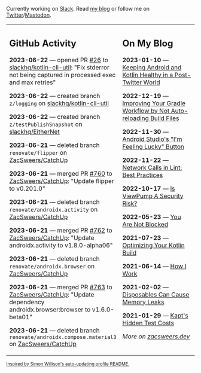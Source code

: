 Currently working on [Slack](https://slack.com/). Read [my blog](https://zacsweers.dev/) or follow me on [Twitter](https://twitter.com/ZacSweers)/[Mastodon](https://hachyderm.io/@ZacSweers).

<table><tr><td valign="top" width="60%">

## GitHub Activity
<!-- githubActivity starts -->
**2023-06-22** — opened PR [#26](https://github.com/slackhq/kotlin-cli-util/pull/26) to [slackhq/kotlin-cli-util](https://github.com/slackhq/kotlin-cli-util): "Fix stderror not being captured in processed exec and max retries"

**2023-06-22** — created branch `z/logging` on [slackhq/kotlin-cli-util](https://github.com/slackhq/kotlin-cli-util)

**2023-06-22** — created branch `z/testPublishSnapshot` on [slackhq/EitherNet](https://github.com/slackhq/EitherNet)

**2023-06-21** — deleted branch `renovate/flipper` on [ZacSweers/CatchUp](https://github.com/ZacSweers/CatchUp)

**2023-06-21** — merged PR [#760](https://github.com/ZacSweers/CatchUp/pull/760) to [ZacSweers/CatchUp](https://github.com/ZacSweers/CatchUp): "Update flipper to v0.201.0"

**2023-06-21** — deleted branch `renovate/androidx.activity` on [ZacSweers/CatchUp](https://github.com/ZacSweers/CatchUp)

**2023-06-21** — merged PR [#762](https://github.com/ZacSweers/CatchUp/pull/762) to [ZacSweers/CatchUp](https://github.com/ZacSweers/CatchUp): "Update androidx.activity to v1.8.0-alpha06"

**2023-06-21** — deleted branch `renovate/androidx.browser` on [ZacSweers/CatchUp](https://github.com/ZacSweers/CatchUp)

**2023-06-21** — merged PR [#763](https://github.com/ZacSweers/CatchUp/pull/763) to [ZacSweers/CatchUp](https://github.com/ZacSweers/CatchUp): "Update dependency androidx.browser:browser to v1.6.0-beta01"

**2023-06-21** — deleted branch `renovate/androidx.compose.material3` on [ZacSweers/CatchUp](https://github.com/ZacSweers/CatchUp)
<!-- githubActivity ends -->
</td><td valign="top" width="40%">

## On My Blog
<!-- blog starts -->
**2023-01-10** — [Keeping Android and Kotlin Healthy in a Post-Twitter World](https://www.zacsweers.dev/keeping-android-healthy/)

**2022-12-19** — [Improving Your Gradle Workflow by Not Auto-reloading Build Files](https://www.zacsweers.dev/improving-your-workflow-by-not-auto-reloading-build-files/)

**2022-11-30** — [Android Studio's "I'm Feeling Lucky" Button](https://www.zacsweers.dev/android-studios-im-feeling-lucky-button/)

**2022-11-22** — [Network Calls in Lint: Best Practices](https://www.zacsweers.dev/network-calls-in-lint-best-practices/)

**2022-10-17** — [Is ViewPump A Security Risk?](https://www.zacsweers.dev/is-viewpump-a-security-risk/)

**2022-05-23** — [You Are Not Blocked](https://www.zacsweers.dev/you-are-not-blocked/)

**2021-07-23** — [Optimizing Your Kotlin Build](https://www.zacsweers.dev/optimizing-your-kotlin-build/)

**2021-06-14** — [How I Work](https://www.zacsweers.dev/how-i-work/)

**2021-02-02** — [Disposables Can Cause Memory Leaks](https://www.zacsweers.dev/disposables-can-cause-memory-leaks/)

**2021-01-29** — [Kapt's Hidden Test Costs](https://www.zacsweers.dev/kapts-hidden-test-costs/)
<!-- blog ends -->
_More on [zacsweers.dev](https://zacsweers.dev/)_
</td></tr></table>

<sub><a href="https://simonwillison.net/2020/Jul/10/self-updating-profile-readme/">Inspired by Simon Willison's auto-updating profile README.</a></sub>